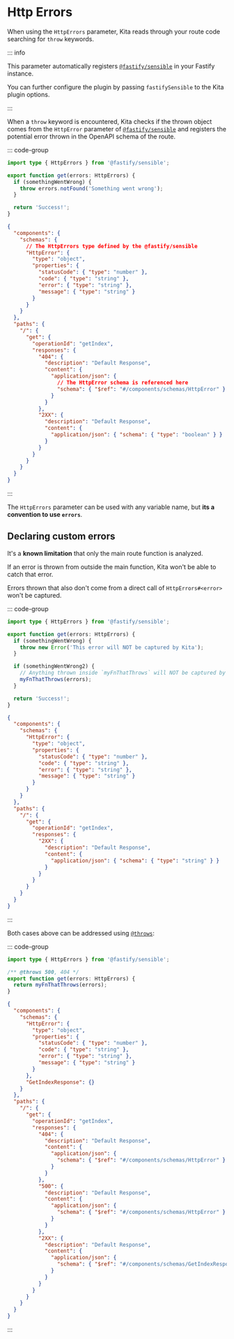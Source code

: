 # Http Errors

When using the `HttpErrors` parameter, Kita reads through your route code
searching for `throw` keywords.

::: info

This parameter automatically registers
[`@fastify/sensible`](https://github.com/fastify/fastify-sensible) in your
Fastify instance.

You can further configure the plugin by passing `fastifySensible` to the Kita
plugin options.

:::

When a `throw` keyword is encountered, Kita checks if the thrown object comes
from the `HttpError` parameter of
[`@fastify/sensible`](https://github.com/fastify/fastify-sensible) and registers
the potential error thrown in the OpenAPI schema of the route.

::: code-group

```ts [src/routes/index.ts]
import type { HttpErrors } from '@fastify/sensible';

export function get(errors: HttpErrors) {
  if (somethingWentWrong) {
    throw errors.notFound('Something went wrong');
  }

  return 'Success!';
}
```

```json {4,5,25,26} [Route Schema]
{
  "components": {
    "schemas": {
      // The HttpErrors type defined by the @fastify/sensible
      "HttpError": {
        "type": "object",
        "properties": {
          "statusCode": { "type": "number" },
          "code": { "type": "string" },
          "error": { "type": "string" },
          "message": { "type": "string" }
        }
      }
    }
  },
  "paths": {
    "/": {
      "get": {
        "operationId": "getIndex",
        "responses": {
          "404": {
            "description": "Default Response",
            "content": {
              "application/json": {
                // The HttpError schema is referenced here
                "schema": { "$ref": "#/components/schemas/HttpError" }
              }
            }
          },
          "2XX": {
            "description": "Default Response",
            "content": {
              "application/json": { "schema": { "type": "boolean" } }
            }
          }
        }
      }
    }
  }
}
```

:::

The `HttpErrors` parameter can be used with any variable name, but **its a
convention to use `errors`**.

## Declaring custom errors

It's a **known limitation** that only the main route function is analyzed.

If an error is thrown from outside the main function, Kita won't be able to
catch that error.

Errors thrown that also don't come from a direct call of `HttpErrors#<error>`
won't be captured.

::: code-group

```ts [src/routes/index.ts]
import type { HttpErrors } from '@fastify/sensible';

export function get(errors: HttpErrors) {
  if (somethingWentWrong) {
    throw new Error('This error will NOT be captured by Kita');
  }

  if (somethingWentWrong2) {
    // Anything thrown inside `myFnThatThrows` will NOT be captured by Kita
    myFnThatThrows(errors);
  }

  return 'Success!';
}
```

```json [Route Schema]
{
  "components": {
    "schemas": {
      "HttpError": {
        "type": "object",
        "properties": {
          "statusCode": { "type": "number" },
          "code": { "type": "string" },
          "error": { "type": "string" },
          "message": { "type": "string" }
        }
      }
    }
  },
  "paths": {
    "/": {
      "get": {
        "operationId": "getIndex",
        "responses": {
          "2XX": {
            "description": "Default Response",
            "content": {
              "application/json": { "schema": { "type": "string" } }
            }
          }
        }
      }
    }
  }
}
```

:::

Both cases above can be addressed using
[`@throws`](../concepts/jsdocs.md#throws):

::: code-group

```ts [src/routes/index.ts]
import type { HttpErrors } from '@fastify/sensible';

/** @throws 500, 404 */
export function get(errors: HttpErrors) {
  return myFnThatThrows(errors);
}
```

```json [Route Schema]
{
  "components": {
    "schemas": {
      "HttpError": {
        "type": "object",
        "properties": {
          "statusCode": { "type": "number" },
          "code": { "type": "string" },
          "error": { "type": "string" },
          "message": { "type": "string" }
        }
      },
      "GetIndexResponse": {}
    }
  },
  "paths": {
    "/": {
      "get": {
        "operationId": "getIndex",
        "responses": {
          "404": {
            "description": "Default Response",
            "content": {
              "application/json": {
                "schema": { "$ref": "#/components/schemas/HttpError" }
              }
            }
          },
          "500": {
            "description": "Default Response",
            "content": {
              "application/json": {
                "schema": { "$ref": "#/components/schemas/HttpError" }
              }
            }
          },
          "2XX": {
            "description": "Default Response",
            "content": {
              "application/json": {
                "schema": { "$ref": "#/components/schemas/GetIndexResponse" }
              }
            }
          }
        }
      }
    }
  }
}
```

:::

